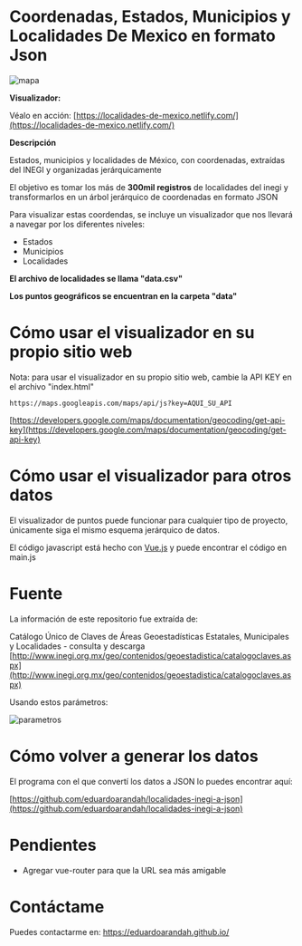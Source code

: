 # Coordenadas, Estados, Municipios y Localidades De Mexico en formato Json

![mapa](https://user-images.githubusercontent.com/4065733/46239202-d0104400-c35a-11e8-9565-e8255cc37778.png)

**Visualizador:** 

Véalo en acción: [https://localidades-de-mexico.netlify.com/](https://localidades-de-mexico.netlify.com/) 

**Descripción**

Estados, municipios y localidades de México, con coordenadas, extraídas del INEGI y organizadas jerárquicamente

El objetivo es tomar los más de **300mil registros** de localidades del inegi y transformarlos en un árbol jerárquico de coordenadas en formato JSON

Para visualizar estas coordendas, se incluye un visualizador que nos llevará a navegar por los diferentes niveles: 

- Estados
- Municipios
- Localidades

**El archivo de localidades se llama "data.csv"**

**Los puntos geográficos se encuentran en la carpeta "data"**

# Cómo usar el visualizador en su propio sitio web

Nota: para usar el visualizador en su propio sitio web, cambie la API KEY en el archivo "index.html"

	https://maps.googleapis.com/maps/api/js?key=AQUI_SU_API

[https://developers.google.com/maps/documentation/geocoding/get-api-key](https://developers.google.com/maps/documentation/geocoding/get-api-key) 

# Cómo usar el visualizador para otros datos

El visualizador de puntos puede funcionar para cualquier tipo de proyecto, únicamente siga el mismo esquema jerárquico de datos. 

El código javascript está hecho con [Vue.js](https://vuejs.org/v2) y puede encontrar el código en main.js

# Fuente

La información de este repositorio fue extraída de:

Catálogo Único de Claves de Áreas Geoestadísticas Estatales, Municipales y Localidades - consulta y descarga
[http://www.inegi.org.mx/geo/contenidos/geoestadistica/catalogoclaves.aspx](http://www.inegi.org.mx/geo/contenidos/geoestadistica/catalogoclaves.aspx) 

Usando estos parámetros: 

![parametros](https://user-images.githubusercontent.com/4065733/46239085-3bf1ad00-c359-11e8-961f-21ff442e1624.jpg)

# Cómo volver a generar los datos

El programa con el que convertí los datos a JSON lo puedes encontrar aquí: 

[https://github.com/eduardoarandah/localidades-inegi-a-json](https://github.com/eduardoarandah/localidades-inegi-a-json) 

# Pendientes

- Agregar vue-router para que la URL sea más amigable


# Contáctame

Puedes contactarme en: https://eduardoarandah.github.io/
